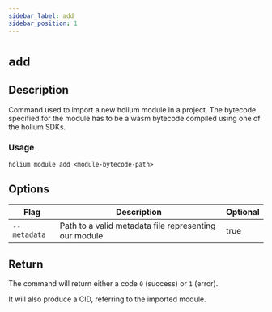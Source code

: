 ```yaml
---
sidebar_label: add
sidebar_position: 1
---
```


# `add`

## Description

Command used to import a new holium module in a project. The bytecode specified for the module has
to be a wasm bytecode compiled using one of the holium SDKs.

### Usage

`holium module add <module-bytecode-path>`

## Options

| Flag                           | Description          | Optional |
| -----------------------------  | -------------------- |-------------------- |
| `--metadata`                   | Path to a valid metadata file representing our module  | true |

## Return

The command will return either a code `0` (success) or `1` (error).

It will also produce a CID, referring to the imported module.
